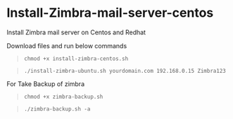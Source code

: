 # Install-Zimbra-mail-server-centos
Install Zimbra mail server on Centos and Redhat

Download files and run below commands

> `chmod +x install-zimbra-centos.sh`

> `./install-zimbra-ubuntu.sh yourdomain.com 192.168.0.15 Zimbra123`

For Take Backup of zimbra

> `chmod +x zimbra-backup.sh`

> `./zimbra-backup.sh -a`
